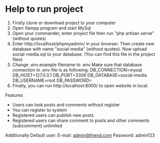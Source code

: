 # Help to run project
1) Firstly clone or download project to your computer
2) Open Xampp program and start MySql
3) Open your commander, enter project file then run "php artisan serve" (without quotes)
4) Enter http://localhost/phpmyadmin/ in your browser. Then create new database with name "social-media" (without quotes). Now upload social-media.sql to your database. (You can find this file in the project files)
5) Change .env.example filename to .env 
   Make sure that database connection in .env file is as following:
    DB_CONNECTION=mysql
    DB_HOST=127.0.0.1
    DB_PORT=3306
    DB_DATABASE=social-media
    DB_USERNAME=root
    DB_PASSWORD=
6) Finally, you can run http://localhost:8000/ to open website in local.

Features
* Users can look posts and comments without register
* You can register to system
* Registered users can publish new posts
* Registered users can share comment to posts and other comments (subcomment) unlimited

Additionally
Default user:
E-mail: admin@friend.com
Password: admin123
